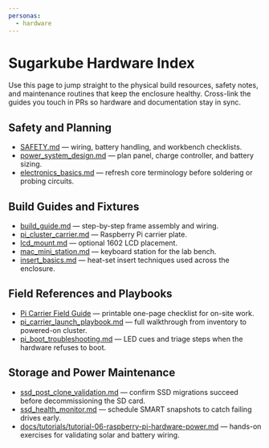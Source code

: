```yaml
---
personas:
  - hardware
---
```


# Sugarkube Hardware Index

Use this page to jump straight to the physical build resources, safety notes,
and maintenance routines that keep the enclosure healthy. Cross-link the guides
you touch in PRs so hardware and documentation stay in sync.

## Safety and Planning
- [SAFETY.md](../SAFETY.md) — wiring, battery handling, and workbench checklists.
- [power_system_design.md](../power_system_design.md) — plan panel, charge controller,
  and battery sizing.
- [electronics_basics.md](../electronics_basics.md) — refresh core terminology before
  soldering or probing circuits.

## Build Guides and Fixtures
- [build_guide.md](../build_guide.md) — step-by-step frame assembly and wiring.
- [pi_cluster_carrier.md](../pi_cluster_carrier.md) — Raspberry Pi carrier plate.
- [lcd_mount.md](../lcd_mount.md) — optional 1602 LCD placement.
- [mac_mini_station.md](../mac_mini_station.md) — keyboard station for the lab bench.
- [insert_basics.md](../insert_basics.md) — heat-set insert techniques used across
  the enclosure.

## Field References and Playbooks
- [Pi Carrier Field Guide](../pi_carrier_field_guide.md) — printable one-page
  checklist for on-site work.
- [pi_carrier_launch_playbook.md](../pi_carrier_launch_playbook.md) — full
  walkthrough from inventory to powered-on cluster.
- [pi_boot_troubleshooting.md](../pi_boot_troubleshooting.md) — LED cues and
  triage steps when the hardware refuses to boot.

## Storage and Power Maintenance
- [ssd_post_clone_validation.md](../ssd_post_clone_validation.md) — confirm SSD
  migrations succeed before decommissioning the SD card.
- [ssd_health_monitor.md](../ssd_health_monitor.md) — schedule SMART snapshots to
  catch failing drives early.
- [docs/tutorials/tutorial-06-raspberry-pi-hardware-power.md](../tutorials/tutorial-06-raspberry-pi-hardware-power.md)
  — hands-on exercises for validating solar and battery wiring.
